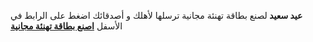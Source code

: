 <strong>عيد سعيد </strong>
لصنع بطاقة تهنئة مجانية ترسلها لأهلك و أصدقائك اضغط على الرابط في الأسفل
<b><a href="https://ayoubmq2002.github.io/Eid-Mubarak/" >اصنع بطاقة تهنئة مجانية</a></b>
